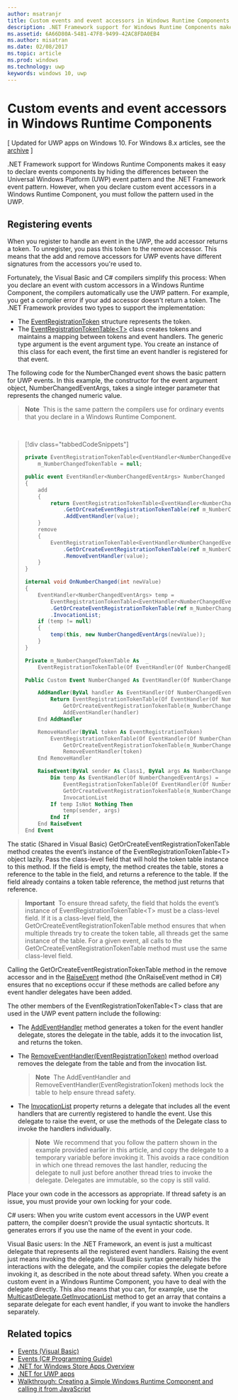 ---author: msatranjrtitle: Custom events and event accessors in Windows Runtime Componentsdescription: .NET Framework support for Windows Runtime Components makes it easy to declare events components by hiding the differences between the Universal Windows Platform (UWP) event pattern and the .NET Framework event pattern.ms.assetid: 6A66D80A-5481-47F8-9499-42AC8FDA0EB4ms.author: misatranms.date: 02/08/2017ms.topic: articlems.prod: windowsms.technology: uwpkeywords: windows 10, uwp---# Custom events and event accessors in Windows Runtime Components\[ Updated for UWP apps on Windows 10. For Windows 8.x articles, see the [archive](http://go.microsoft.com/fwlink/p/?linkid=619132) \].NET Framework support for Windows Runtime Components makes it easy to declare events components by hiding the differences between the Universal Windows Platform (UWP) event pattern and the .NET Framework event pattern. However, when you declare custom event accessors in a Windows Runtime Component, you must follow the pattern used in the UWP.## Registering eventsWhen you register to handle an event in the UWP, the add accessor returns a token. To unregister, you pass this token to the remove accessor. This means that the add and remove accessors for UWP events have different signatures from the accessors you're used to.Fortunately, the Visual Basic and C# compilers simplify this process: When you declare an event with custom accessors in a Windows Runtime Component, the compilers automatically use the UWP pattern. For example, you get a compiler error if your add accessor doesn't return a token. The .NET Framework provides two types to support the implementation:-   The [EventRegistrationToken](https://msdn.microsoft.com/library/windows/apps/windows.foundation.eventregistrationtoken.aspx) structure represents the token.-   The [EventRegistrationTokenTable&lt;T&gt;](https://msdn.microsoft.com/library/hh138412.aspx) class creates tokens and maintains a mapping between tokens and event handlers. The generic type argument is the event argument type. You create an instance of this class for each event, the first time an event handler is registered for that event.The following code for the NumberChanged event shows the basic pattern for UWP events. In this example, the constructor for the event argument object, NumberChangedEventArgs, takes a single integer parameter that represents the changed numeric value.> **Note**  This is the same pattern the compilers use for ordinary events that you declare in a Windows Runtime Component. > [!div class="tabbedCodeSnippets"]> ```csharp> private EventRegistrationTokenTable<EventHandler<NumberChangedEventArgs>>>     m_NumberChangedTokenTable = null;>> public event EventHandler<NumberChangedEventArgs> NumberChanged> {>     add>     {>         return EventRegistrationTokenTable<EventHandler<NumberChangedEventArgs>>>             .GetOrCreateEventRegistrationTokenTable(ref m_NumberChangedTokenTable)>             .AddEventHandler(value);>     }>     remove>     {>         EventRegistrationTokenTable<EventHandler<NumberChangedEventArgs>>>             .GetOrCreateEventRegistrationTokenTable(ref m_NumberChangedTokenTable)>             .RemoveEventHandler(value);>     }> }>> internal void OnNumberChanged(int newValue)> {>     EventHandler<NumberChangedEventArgs> temp =>         EventRegistrationTokenTable<EventHandler<NumberChangedEventArgs>>>         .GetOrCreateEventRegistrationTokenTable(ref m_NumberChangedTokenTable)>         .InvocationList;>     if (temp != null)>     {>         temp(this, new NumberChangedEventArgs(newValue));>     }> }> ```> ```vb> Private m_NumberChangedTokenTable As  _>     EventRegistrationTokenTable(Of EventHandler(Of NumberChangedEventArgs))>> Public Custom Event NumberChanged As EventHandler(Of NumberChangedEventArgs)>>     AddHandler(ByVal handler As EventHandler(Of NumberChangedEventArgs))>         Return EventRegistrationTokenTable(Of EventHandler(Of NumberChangedEventArgs)).>             GetOrCreateEventRegistrationTokenTable(m_NumberChangedTokenTable).>             AddEventHandler(handler)>     End AddHandler>>     RemoveHandler(ByVal token As EventRegistrationToken)>         EventRegistrationTokenTable(Of EventHandler(Of NumberChangedEventArgs)).>             GetOrCreateEventRegistrationTokenTable(m_NumberChangedTokenTable).>             RemoveEventHandler(token)>     End RemoveHandler>>     RaiseEvent(ByVal sender As Class1, ByVal args As NumberChangedEventArgs)>         Dim temp As EventHandler(Of NumberChangedEventArgs) = _>             EventRegistrationTokenTable(Of EventHandler(Of NumberChangedEventArgs)).>             GetOrCreateEventRegistrationTokenTable(m_NumberChangedTokenTable).>             InvocationList>         If temp IsNot Nothing Then>             temp(sender, args)>         End If>     End RaiseEvent> End Event> ```The static (Shared in Visual Basic) GetOrCreateEventRegistrationTokenTable method creates the event’s instance of the EventRegistrationTokenTable&lt;T&gt; object lazily. Pass the class-level field that will hold the token table instance to this method. If the field is empty, the method creates the table, stores a reference to the table in the field, and returns a reference to the table. If the field already contains a token table reference, the method just returns that reference.> **Important**  To ensure thread safety, the field that holds the event’s instance of EventRegistrationTokenTable&lt;T&gt; must be a class-level field. If it is a class-level field, the GetOrCreateEventRegistrationTokenTable method ensures that when multiple threads try to create the token table, all threads get the same instance of the table. For a given event, all calls to the GetOrCreateEventRegistrationTokenTable method must use the same class-level field.Calling the GetOrCreateEventRegistrationTokenTable method in the remove accessor and in the [RaiseEvent](https://msdn.microsoft.com/library/fwd3bwed.aspx) method (the OnRaiseEvent method in C#) ensures that no exceptions occur if these methods are called before any event handler delegates have been added.The other members of the EventRegistrationTokenTable&lt;T&gt; class that are used in the UWP event pattern include the following:-   The [AddEventHandler](https://msdn.microsoft.com/library/hh138458.aspx) method generates a token for the event handler delegate, stores the delegate in the table, adds it to the invocation list, and returns the token.-   The [RemoveEventHandler(EventRegistrationToken)](https://msdn.microsoft.com/library/hh138425.aspx) method overload removes the delegate from the table and from the invocation list.    >**Note**  The AddEventHandler and RemoveEventHandler(EventRegistrationToken) methods lock the table to help ensure thread safety.-   The [InvocationList](https://msdn.microsoft.com/library/hh138465.aspx) property returns a delegate that includes all the event handlers that are currently registered to handle the event. Use this delegate to raise the event, or use the methods of the Delegate class to invoke the handlers individually.    >**Note**  We recommend that you follow the pattern shown in the example provided earlier in this article, and copy the delegate to a temporary variable before invoking it. This avoids a race condition in which one thread removes the last handler, reducing the delegate to null just before another thread tries to invoke the delegate. Delegates are immutable, so the copy is still valid.Place your own code in the accessors as appropriate. If thread safety is an issue, you must provide your own locking for your code.C# users: When you write custom event accessors in the UWP event pattern, the compiler doesn't provide the usual syntactic shortcuts. It generates errors if you use the name of the event in your code.Visual Basic users: In the .NET Framework, an event is just a multicast delegate that represents all the registered event handlers. Raising the event just means invoking the delegate. Visual Basic syntax generally hides the interactions with the delegate, and the compiler copies the delegate before invoking it, as described in the note about thread safety. When you create a custom event in a Windows Runtime Component, you have to deal with the delegate directly. This also means that you can, for example, use the [MulticastDelegate.GetInvocationList](https://msdn.microsoft.com/library/system.multicastdelegate.getinvocationlist.aspx) method to get an array that contains a separate delegate for each event handler, if you want to invoke the handlers separately.## Related topics* [Events (Visual Basic)](https://msdn.microsoft.com/library/ms172877.aspx)* [Events (C# Programming Guide)](https://msdn.microsoft.com/library/awbftdfh.aspx)* [.NET for Windows Store Apps Overview](https://msdn.microsoft.com/library/windows/apps/xaml/br230302.aspx)* [.NET for UWP apps](https://msdn.microsoft.com/library/windows/apps/xaml/mt185501.aspx)* [Walkthrough: Creating a Simple Windows Runtime Component and calling it from JavaScript](walkthrough-creating-a-simple-windows-runtime-component-and-calling-it-from-javascript.md)